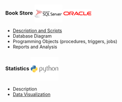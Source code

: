 ### Book Store   <img align="center" src="logo/sqlserver.png" width="88px" > <img align="center" src="logo/oracle.png" width="88px" > 
* [Description and Scripts](book_store/description.md)
* Database Diagram
* Programming Objects (procedures, triggers, jobs)
* Reports and Analysis


### Statistics   <img align="center" src="logo/python.png" width="88px" >
* Description
* [Data Visualization](Project_3.ipynb)
